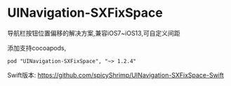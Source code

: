 # UINavigation-SXFixSpace
导航栏按钮位置偏移的解决方案,兼容iOS7~iOS13,可自定义间距

添加支持cocoapods,

```
pod "UINavigation-SXFixSpace", "~> 1.2.4"
```

Swift版本:
https://github.com/spicyShrimp/UINavigation-SXFixSpace-Swift

